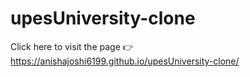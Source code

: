 # upesUniversity-clone


Click here to visit the page 👉 https://anishajoshi6199.github.io/upesUniversity-clone/
